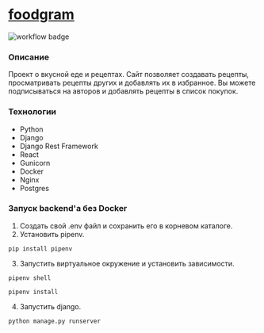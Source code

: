 # [foodgram](http://130.193.42.227/)

![workflow badge](https://github.com/hlystovea/foodgram-project-react/actions/workflows/main.yaml/badge.svg)

### Описание
Проект о вкусной еде и рецептах. Сайт позволяет создавать рецепты, просматривать рецепты других и добавлять их в избранное. Вы можете подписываться на авторов и добавлять рецепты в список покупок. 

### Технологии
- Python
- Django
- Django Rest Framework
- React
- Gunicorn
- Docker
- Nginx
- Postgres

### Запуск backend'а без Docker
1. Создать свой .env файл и сохранить его в корневом каталоге.
2. Установить pipenv.

```pip install pipenv```  

3. Запустить виртуальное окружение и установить зависимости.

```pipenv shell```

```pipenv install```

4. Запустить django.

```python manage.py runserver```
